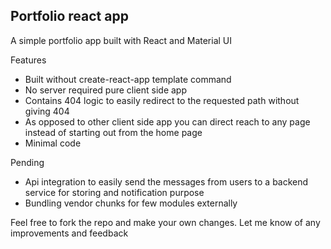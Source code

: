 ## Portfolio react app

A simple portfolio app built with React and Material UI

Features
  - Built without create-react-app template command
  - No server required pure client side app
  - Contains 404 logic to easily redirect to the requested path without giving 404
  - As opposed to other client side app you can direct reach to any page instead of starting out from the home page
  - Minimal code

Pending
  - Api integration to easily send the messages from users to a backend service for storing and notification purpose
  - Bundling vendor chunks for few modules externally
  
 
 Feel free to fork the repo and make your own changes.
 Let me know of any improvements and feedback
 
